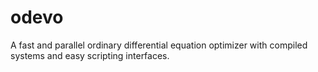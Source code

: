 odevo
=====

A fast and parallel ordinary differential equation optimizer with compiled systems and easy scripting interfaces.
